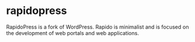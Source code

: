 # rapidopress
RapidoPress is a fork of WordPress. Rapido is minimalist and is focused on the development of web portals and web applications.
